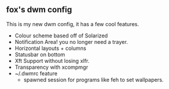 fox's dwm config
----------------

This is my new dwm config, it has a few cool features.

  * Colour scheme based off of Solarized
  * Notification Area! you no longer need a trayer.
  * Horizontal layouts + columns
  * Statusbar on bottom
  * Xft Support without losing xlfr.
  * Transparency with xcompmgr
  * ~/.dwmrc feature
    * spawned session for programs like feh to set wallpapers.

